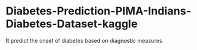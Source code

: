 # Diabetes-Prediction-PIMA-Indians-Diabetes-Dataset-kaggle
It predict the onset of diabetes based on diagnostic measures.
